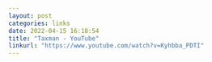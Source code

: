 ```yaml
---
layout: post
categories: links
date: 2022-04-15 16:18:54
title: "Taxman - YouTube"
linkurl: "https://www.youtube.com/watch?v=Kyhbba_PDTI"
---
```

